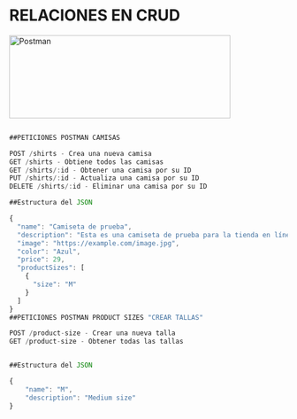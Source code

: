  # RELACIONES EN CRUD

<img src="https://miro.medium.com/v2/resize:fit:828/format:webp/0*Ij4wyJ4yMq_0Vm_U.png" alt="Postman" width="400" height="150">

```typescript

##PETICIONES POSTMAN CAMISAS

POST /shirts - Crea una nueva camisa
GET /shirts - Obtiene todos las camisas
GET /shirts/:id - Obtener una camisa por su ID
PUT /shirts/:id - Actualiza una camisa por su ID
DELETE /shirts/:id - Eliminar una camisa por su ID

##Estructura del JSON

{
  "name": "Camiseta de prueba",
  "description": "Esta es una camiseta de prueba para la tienda en línea.",
  "image": "https://example.com/image.jpg",
  "color": "Azul",
  "price": 29,
  "productSizes": [
    {
      "size": "M"
    }
  ]
}
##PETICIONES POSTMAN PRODUCT SIZES "CREAR TALLAS"

POST /product-size - Crear una nueva talla
GET /product-size - Obtener todas las tallas


##Estructura del JSON

{
    "name": "M",
    "description": "Medium size"
}

```

